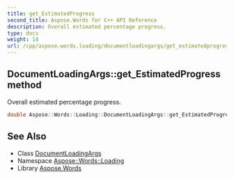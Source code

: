 ```yaml
---
title: get_EstimatedProgress
second_title: Aspose.Words for C++ API Reference
description: Overall estimated percentage progress.
type: docs
weight: 14
url: /cpp/aspose.words.loading/documentloadingargs/get_estimatedprogress/
---
```

## DocumentLoadingArgs::get_EstimatedProgress method


Overall estimated percentage progress.

```cpp
double Aspose::Words::Loading::DocumentLoadingArgs::get_EstimatedProgress() const
```

## See Also

* Class [DocumentLoadingArgs](../)
* Namespace [Aspose::Words::Loading](../../)
* Library [Aspose.Words](../../../)

